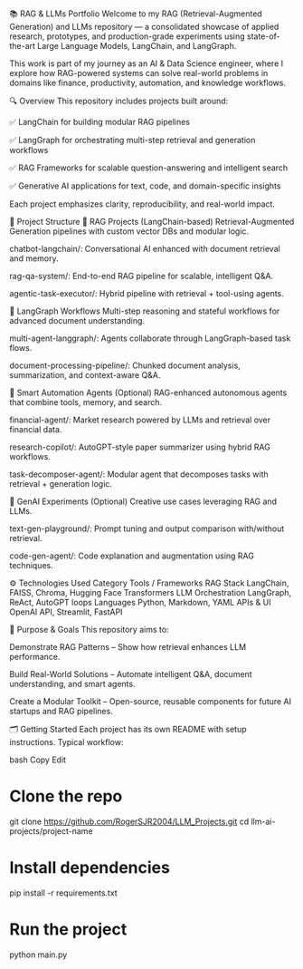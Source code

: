 📚 RAG & LLMs Portfolio
Welcome to my RAG (Retrieval-Augmented Generation) and LLMs repository — a consolidated showcase of applied research, prototypes, and production-grade experiments using state-of-the-art Large Language Models, LangChain, and LangGraph.

This work is part of my journey as an AI & Data Science engineer, where I explore how RAG-powered systems can solve real-world problems in domains like finance, productivity, automation, and knowledge workflows.

🔍 Overview
This repository includes projects built around:

✅ LangChain for building modular RAG pipelines

✅ LangGraph for orchestrating multi-step retrieval and generation workflows

✅ RAG Frameworks for scalable question-answering and intelligent search

✅ Generative AI applications for text, code, and domain-specific insights

Each project emphasizes clarity, reproducibility, and real-world impact.

📁 Project Structure
📖 RAG Projects (LangChain-based)
Retrieval-Augmented Generation pipelines with custom vector DBs and modular logic.

chatbot-langchain/: Conversational AI enhanced with document retrieval and memory.

rag-qa-system/: End-to-end RAG pipeline for scalable, intelligent Q&A.

agentic-task-executor/: Hybrid pipeline with retrieval + tool-using agents.

🔁 LangGraph Workflows
Multi-step reasoning and stateful workflows for advanced document understanding.

multi-agent-langgraph/: Agents collaborate through LangGraph-based task flows.

document-processing-pipeline/: Chunked document analysis, summarization, and context-aware Q&A.

🧠 Smart Automation Agents
(Optional) RAG-enhanced autonomous agents that combine tools, memory, and search.

financial-agent/: Market research powered by LLMs and retrieval over financial data.

research-copilot/: AutoGPT-style paper summarizer using hybrid RAG workflows.

task-decomposer-agent/: Modular agent that decomposes tasks with retrieval + generation logic.

🎨 GenAI Experiments (Optional)
Creative use cases leveraging RAG and LLMs.

text-gen-playground/: Prompt tuning and output comparison with/without retrieval.

code-gen-agent/: Code explanation and augmentation using RAG techniques.

⚙️ Technologies Used
Category	Tools / Frameworks
RAG Stack	LangChain, FAISS, Chroma, Hugging Face Transformers
LLM Orchestration	LangGraph, ReAct, AutoGPT loops
Languages	Python, Markdown, YAML
APIs & UI	OpenAI API, Streamlit, FastAPI

🧭 Purpose & Goals
This repository aims to:

Demonstrate RAG Patterns – Show how retrieval enhances LLM performance.

Build Real-World Solutions – Automate intelligent Q&A, document understanding, and smart agents.

Create a Modular Toolkit – Open-source, reusable components for future AI startups and RAG pipelines.

🗂️ Getting Started
Each project has its own README with setup instructions. Typical workflow:

bash
Copy
Edit
# Clone the repo
git clone https://github.com/RogerSJR2004/LLM_Projects.git
cd llm-ai-projects/project-name

# Install dependencies
pip install -r requirements.txt

# Run the project
python main.py

